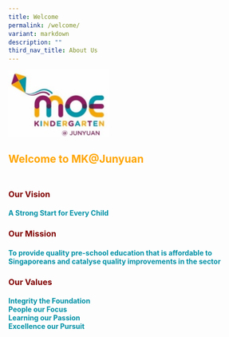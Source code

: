 ```yaml
---
title: Welcome
permalink: /welcome/
variant: markdown
description: ""
third_nav_title: About Us
---
```

<img style="width: 40%" height="50%" width="50%" alt="" src="/images/MK_logo.jpg">

## <b><font color="orange">Welcome to MK@Junyuan</font></b><br><br>

### <b><font color="maroon">Our Vision</font></b>
#### <font color="#0091A6">A Strong Start for Every Child</font>

### <b><font color="maroon">Our Mission<font></font></font></b><font color="maroon"><font>
#### <font color="#0091A6">To provide quality pre-school education that is affordable to Singaporeans and catalyse quality improvements in the sector</font>

### <b><font color="maroon">Our Values</font></b>
#### <font color="#0091A6">Integrity the Foundation<br>People our Focus <br>Learning our Passion<br>Excellence our Pursuit</font></font></font>
